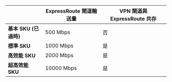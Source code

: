 |  | **ExpressRoute 閘道輸送量** | **VPN 閘道與 ExpressRoute 共存** |
| --- | --- | --- |
| **基本 SKU (已過時)** |500 Mbps |否 |
| **標準 SKU** |1000 Mbps |是 |
| **高效能 SKU** |2000 Mbps |是 |
| **超高效能 SKU** |10000 Mbps |是 |

<!--HONumber=Oct16_HO2-->


